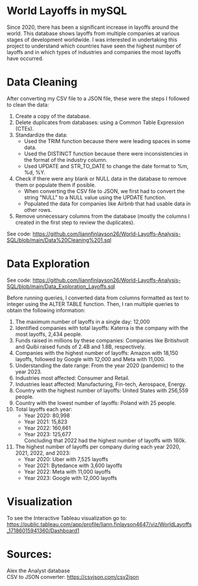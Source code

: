 # World Layoffs in mySQL
Since 2020, there has been a significant increase in layoffs around the world. This database shows layoffs from multiple companies at various stages of development worldwide. I was interested in undertaking this project to understand which countries have seen the highest number of layoffs and in which types of industries and companies the most layoffs have occurred.

# Data Cleaning
After converting my CSV file to a JSON file, these were the steps I followed to clean the data:
1. Create a copy of the database.
2. Delete duplicates from databases: using a Common Table Expression (CTEs).
3. Standardize the data:
   * Used the TRIM function because there were leading spaces in some data.
   * Used the DISTINCT function because there were inconsistencies in the format of the industry column.
   * Used UPDATE and STR_TO_DATE to change the date format to %m, %d, %Y.
5. Check if there were any blank or NULL data in the database to remove them or populate them if posible.
   * When converting the CSV file to JSON, we first had to convert the string "NULL" to a NULL value using the UPDATE function.
   * Populated the data for companies like Airbnb that had usable data in other rows.
7. Remove unnecessary columns from the database (mostly the columns I created in the first step to review the duplicates).

See code: https://github.com/liannfinlayson26/World-Layoffs-Analysis-SQL/blob/main/Data%20Cleaning%201.sql

# Data Exploration
See code: https://github.com/liannfinlayson26/World-Layoffs-Analysis-SQL/blob/main/Data_Exploration_Layoffs.sql

Before running queries, I converted data from columns formatted as text to integer using the ALTER TABLE function. Then, I ran multiple queries to obtain the following information:

1. The maximum number of layoffs in a single day: 12,000
2. Identified companies with total layoffs: Katerra is the company with the most layoffs, 2,434 people.
3. Funds raised in millions by these companies: Companies like Britishvolt and Quibi raised funds of 2.4B and 1.8B, respectively.
4. Companies with the highest number of layoffs: Amazon with 18,150 layoffs, followed by Google with 12,000 and Meta with 11,000.
5. Understanding the date range: From the year 2020 (pandemic) to the year 2023.
6. Industries most affected: Consumer and Retail.
7. Industries least affected: Manufacturing, Fin-tech, Aerospace, Energy.
8. Country with the highest number of layoffs: United States with 256,559 people.
9. Country with the lowest number of layoffs: Poland with 25 people.
10. Total layoffs each year:
    - Year 2020: 80,998
    - Year 2021: 15,823
    - Year 2022: 160,661
    - Year 2023: 125,677
    <br/>Concluding that 2022 had the highest number of layoffs with 160k.
11. The highest number of layoffs per company during each year 2020, 2021, 2022, and 2023:
    - Year 2020: Uber with 7,525 layoffs
    - Year 2021: Bytedance with 3,600 layoffs
    - Year 2022: Meta with 11,000 layoffs
    - Year 2023: Google with 12,000 layoffs

# Visualization
To see the Interactive Tableau visualization go to:
<br/>https://public.tableau.com/app/profile/liann.finlayson4647/viz/WorldLayoffs_17186015941360/Dashboard1

# Sources:
Alex the Analyst database
<br/>CSV to JSON converter: https://csvjson.com/csv2json
